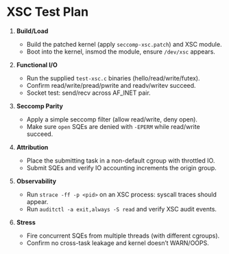 # XSC Test Plan

1. **Build/Load**
   - Build the patched kernel (apply `seccomp-xsc.patch`) and XSC module.
   - Boot into the kernel, insmod the module, ensure `/dev/xsc` appears.

2. **Functional I/O**
   - Run the supplied `test-xsc.c` binaries (hello/read/write/futex).
   - Confirm read/write/pread/pwrite and readv/writev succeed.
   - Socket test: send/recv across AF_INET pair.

3. **Seccomp Parity**
   - Apply a simple seccomp filter (allow read/write, deny open).
   - Make sure `open` SQEs are denied with `-EPERM` while read/write succeed.

4. **Attribution**
   - Place the submitting task in a non-default cgroup with throttled IO.
   - Submit SQEs and verify IO accounting increments the origin group.

5. **Observability**
   - Run `strace -ff -p <pid>` on an XSC process: syscall traces should appear.
   - Run `auditctl -a exit,always -S read` and verify XSC audit events.

6. **Stress**
   - Fire concurrent SQEs from multiple threads (with different cgroups).
   - Confirm no cross-task leakage and kernel doesn’t WARN/OOPS.
